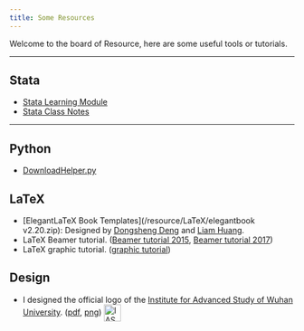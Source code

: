 ```yaml
---
title: Some Resources 
---
```



Welcome to the board of Resource, here are some useful tools or tutorials.

---

## Stata
+ [Stata Learning Module](/resource/Stata/Stata_learning_modules.pdf)
+ [Stata Class Notes](/resource/Stata/stata_class_notes.pdf)

---
## Python
+ [DownloadHelper.py](/resource/Python/dlh/DownloadHelper.py)

## LaTeX 
+ [ElegantLaTeX Book Templates](/resource/LaTeX/elegantbook v2.20.zip): Designed by [Dongsheng Deng](https://ddswhu.me/) and [Liam Huang](https://liam0205.me/).
+ LaTeX Beamer tutorial. ([Beamer tutorial 2015](/resource/LaTeX/beamer_tutorial_2015.pdf), [Beamer tutorial 2017](/resource/LaTeX/beamer_tutorial_2017.pdf))
+ LaTeX graphic tutorial. ([graphic tutorial](/resource/LaTeX/graphic_tutorial_2015.pdf))

## Design

+ I designed the official logo of the [Institute for Advanced Study of Wuhan University](http://ems.whu.edu.cn/xygk/jgsz/xssz/5/2012-01-15/15014.html). ([pdf](/archive/IAS_logo.pdf), [png](/archive/IAS_logo_400.png)) <img src="/archive/IAS_logo_100.png" width = "30" alt="IAS LOGO" style="vertical-align:middle;"/>


